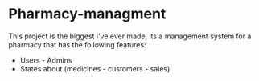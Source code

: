 # Pharmacy-managment
This project is the biggest i've ever made, its a management system for a pharmacy that has the following features:
- Users - Admins
- States about (medicines - customers - sales)
